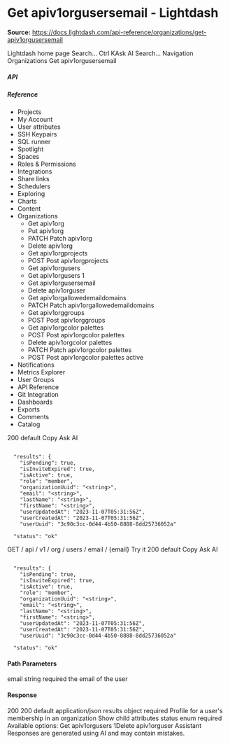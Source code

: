 # Get apiv1orgusersemail - Lightdash

**Source:** https://docs.lightdash.com/api-reference/organizations/get-apiv1orgusersemail

Lightdash home page
Search...
Ctrl KAsk AI
Search...
Navigation
Organizations
Get apiv1orgusersemail
##### API


##### Reference
  * Projects
  * My Account
  * User attributes
  * SSH Keypairs
  * SQL runner
  * Spotlight
  * Spaces
  * Roles & Permissions
  * Integrations
  * Share links
  * Schedulers
  * Exploring
  * Charts
  * Content
  * Organizations
    * Get apiv1org
    * Put apiv1org
    * PATCH
Patch apiv1org
    * Delete apiv1org
    * Get apiv1orgprojects
    * POST
Post apiv1orgprojects
    * Get apiv1orgusers
    * Get apiv1orgusers 1
    * Get apiv1orgusersemail
    * Delete apiv1orguser
    * Get apiv1orgallowedemaildomains
    * PATCH
Patch apiv1orgallowedemaildomains
    * Get apiv1orggroups
    * POST
Post apiv1orggroups
    * Get apiv1orgcolor palettes
    * POST
Post apiv1orgcolor palettes
    * Delete apiv1orgcolor palettes
    * PATCH
Patch apiv1orgcolor palettes
    * POST
Post apiv1orgcolor palettes active
  * Notifications
  * Metrics Explorer
  * User Groups
  * API Reference
  * Git Integration
  * Dashboards
  * Exports
  * Comments
  * Catalog


200
default
Copy
Ask AI
```

  "results": {
    "isPending": true,
    "isInviteExpired": true,
    "isActive": true,
    "role": "member",
    "organizationUuid": "<string>",
    "email": "<string>",
    "lastName": "<string>",
    "firstName": "<string>",
    "userUpdatedAt": "2023-11-07T05:31:56Z",
    "userCreatedAt": "2023-11-07T05:31:56Z",
    "userUuid": "3c90c3cc-0d44-4b50-8888-8dd25736052a"

  "status": "ok"

```

GET
/
api
/
v1
/
org
/
users
/
email
/
{email}
Try it
200
default
Copy
Ask AI
```

  "results": {
    "isPending": true,
    "isInviteExpired": true,
    "isActive": true,
    "role": "member",
    "organizationUuid": "<string>",
    "email": "<string>",
    "lastName": "<string>",
    "firstName": "<string>",
    "userUpdatedAt": "2023-11-07T05:31:56Z",
    "userCreatedAt": "2023-11-07T05:31:56Z",
    "userUuid": "3c90c3cc-0d44-4b50-8888-8dd25736052a"

  "status": "ok"

```

#### Path Parameters
email
string
required
the email of the user
#### Response
200
200 default
application/json
results
object
required
Profile for a user's membership in an organization
Show child attributes
status
enum<string>
required
Available options: 
Get apiv1orgusers 1Delete apiv1orguser
Assistant
Responses are generated using AI and may contain mistakes.


